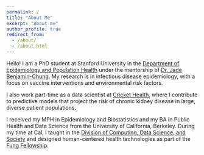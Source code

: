 ```yaml
---
permalink: /
title: "About Me"
excerpt: "About me"
author_profile: true
redirect_from:
  - /about/
  - /about.html
---
```


Hello! I am a PhD student at Stanford University in the [Department of Epidemiology and Population Health](https://med.stanford.edu/epidemiology-dept.html) under the mentorship of [Dr. Jade Benjamin-Chung](https://profiles.stanford.edu/jadebc). My research is in infectious disease epidemiology, with a focus on vaccine interventions and environmental risk factors.

I also work part-time as a data scientist at [Cricket Health](https://www.crickethealth.com/), where I contribute to predictive models that project the risk of chronic kidney disease in large, diverse patient populations.  

I received my MPH in Epidemiology and Biostatistics and my BA in Public Health and Data Science from the University of California, Berkeley. During my time at Cal, I taught in the [Division of Computing, Data Science, and Society](https://data.berkeley.edu/) and designed human-centered health technologies as part of the [Fung Fellowship](https://fungfellows.berkeley.edu/).
